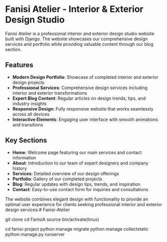# Fanisi Atelier - Interior & Exterior Design Studio

Fanisi Atelier is a professional interior and exterior design studio website built with Django. The website showcases our comprehensive design services and portfolio while providing valuable content through our blog section.

## Features

- **Modern Design Portfolio**: Showcase of completed interior and exterior design projects
- **Professional Services**: Comprehensive design services including interior and exterior transformations
- **Expert Blog Content**: Regular articles on design trends, tips, and industry insights
- **Responsive Design**: Fully responsive website that works seamlessly across all devices
- **Interactive Elements**: Engaging user interface with smooth animations and transitions

## Key Sections

- **Home**: Welcome page featuring our main services and contact information
- **About**: Introduction to our team of expert designers and company history
- **Services**: Detailed overview of our design offerings
- **Portfolio**: Gallery of our completed projects
- **Blog**: Regular updates with design tips, trends, and inspiration
- **Contact**: Easy-to-use contact form for inquiries and consultations

The website combines elegant design with functionality to provide an optimal user experience for clients seeking professional interior and exterior design services.# Fanisi-Atelier

git clone
cd FanisiA
source bin/activate(linux)

cd fanisi-project
python manage migrate
python manage collectstatic
python manage.py runserver

